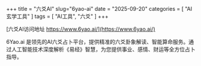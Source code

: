 +++
title = "六爻AI"
slug="6yao-ai"
date = "2025-09-20"
categories = [
    "AI玄学工具"
]
tags = [
    "AI工具",
    "六爻"
]
+++

[六爻AI访问地址 https://www.6yao.ai/](https://www.6yao.ai/)

6Yao.ai 是领先的AI六爻占卜平台，提供精准的六爻卦象解读、智能算命服务。通过人工智能技术深度解析《易经》智慧，为您提供事业、感情、财运等全方位占卜指导。